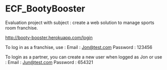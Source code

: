 # ECF_BootyBooster
Evaluation project with subject : create a web solution to manage sports room franchise.

http://booty-booster.herokuapp.com/login

To log in as a franchise, use : 
Email : Jon@test.com
Password : 123456

To login as a partner, you can create a new user when logged as Jon or use : 
Email : Jun@test.com
Password : 654321
